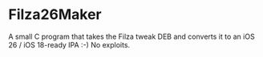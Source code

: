# Filza26Maker
A small C program that takes the Filza tweak DEB and converts it to an iOS 26 / iOS 18-ready IPA :-) No exploits.
